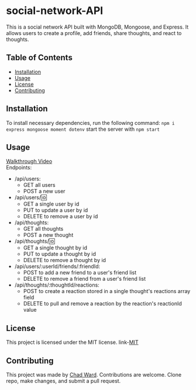# social-network-API   

This is a social network API built with MongoDB, Mongoose, and Express. It allows users to create a profile, add friends, share thoughts, and react to thoughts.

## Table of Contents
* [Installation](#installation) 
* [Usage](#usage)
* [License](#license)
* [Contributing](#contributing) 

## Installation
To install necessary dependencies, run the following command:
```npm i express mongoose moment dotenv```
start the server with ```npm start```

## Usage
[Walkthrough Video](https://drive.google.com/file/d/1R8e1a0dycZ3CH3F4-bVlQDN3RcYkT19t/view)   
Endpoints:
* /api/users: 
    * GET all users
    * POST a new user
* /api/users/:id: 
    * GET a single user by id
    * PUT to update a user by id
    * DELETE to remove a user by id
* /api/thoughts: 
    * GET all thoughts
    * POST a new thought
* /api/thoughts/:id: 
    * GET a single thought by id
    * PUT to update a thought by id
    * DELETE to remove a thought by id
* /api/users/:userId/friends/:friendId: 
    * POST to add a new friend to a user's friend list
    * DELETE to remove a friend from a user's friend list
* /api/thoughts/:thoughtId/reactions: 
    * POST to create a reaction stored in a single thought's reactions array field
    * DELETE to pull and remove a reaction by the reaction's reactionId value

## License
This project is licensed under the MIT license. link-[MIT](https://opensource.org/licenses/MIT)

## Contributing
This project was made by [Chad Ward](www.github.com/chad31). 
Contributions are welcome. Clone repo, make changes, and submit a pull request.
